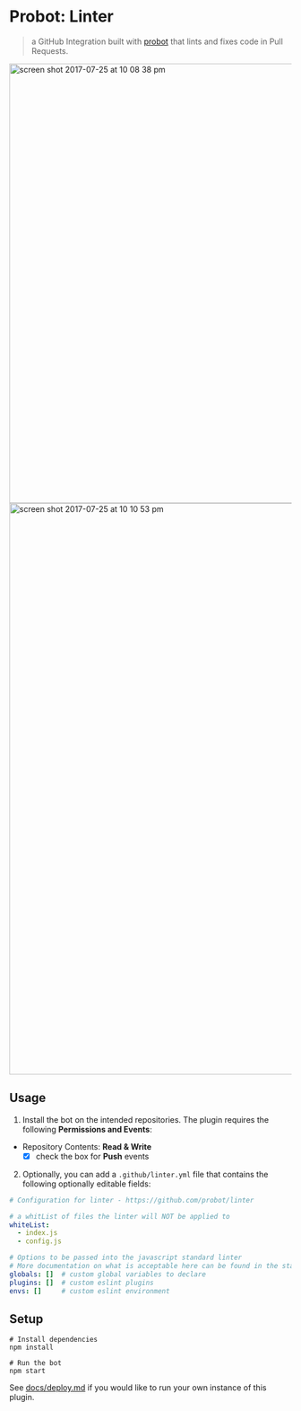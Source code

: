 # Probot: Linter

> a GitHub Integration built with [probot](https://github.com/probot/probot) that lints and fixes code in Pull Requests.

<img width="783" alt="screen shot 2017-07-25 at 10 08 38 pm" src="https://user-images.githubusercontent.com/13410355/28605333-ef0701d2-7185-11e7-984c-88a3ffea4c87.png">

<img width="1018" alt="screen shot 2017-07-25 at 10 10 53 pm" src="https://user-images.githubusercontent.com/13410355/28605378-2d327fa4-7186-11e7-891e-2d3556ab345e.png">

## Usage


1. Install the bot on the intended repositories. The plugin requires the following **Permissions and Events**:
  - Repository Contents: **Read & Write**
    - [x] check the box for **Push** events
2. Optionally, you can add a `.github/linter.yml` file that contains the following optionally editable fields:

```yml
# Configuration for linter - https://github.com/probot/linter

# a whitList of files the linter will NOT be applied to
whiteList:
  - index.js
  - config.js

# Options to be passed into the javascript standard linter
# More documentation on what is acceptable here can be found in the standard docs here: https://github.com/standard/standard#standardlinttexttext-opts-callback
globals: []  # custom global variables to declare
plugins: []  # custom eslint plugins
envs: []     # custom eslint environment

```

## Setup

```
# Install dependencies
npm install

# Run the bot
npm start
```

See [docs/deploy.md](docs/deploy.md) if you would like to run your own instance of this plugin.
